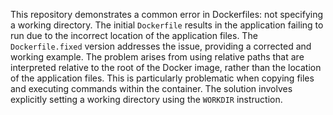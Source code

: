 This repository demonstrates a common error in Dockerfiles: not specifying a working directory.  The initial `Dockerfile` results in the application failing to run due to the incorrect location of the application files. The `Dockerfile.fixed` version addresses the issue, providing a corrected and working example.  The problem arises from using relative paths that are interpreted relative to the root of the Docker image, rather than the location of the application files. This is particularly problematic when copying files and executing commands within the container. The solution involves explicitly setting a working directory using the `WORKDIR` instruction.